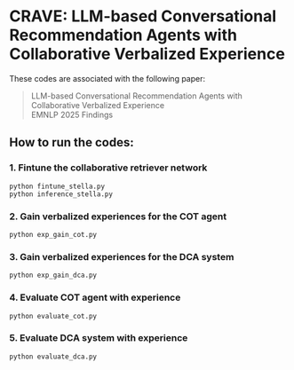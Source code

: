 # CRAVE: LLM-based Conversational Recommendation Agents with Collaborative Verbalized Experience

These codes are associated with the following paper:

>LLM-based Conversational Recommendation Agents with Collaborative Verbalized Experience    
>EMNLP 2025 Findings 

## How to run the codes:

### 1. Fintune the collaborative retriever network    
```python fintune_stella.py```   
```python inference_stella.py```


### 2. Gain verbalized experiences for the COT agent    
```python exp_gain_cot.py```


### 3. Gain verbalized experiences for the DCA system    
```python exp_gain_dca.py```


### 4. Evaluate COT agent with experience    
```python evaluate_cot.py```


### 5. Evaluate DCA system with experience   
```python evaluate_dca.py```
